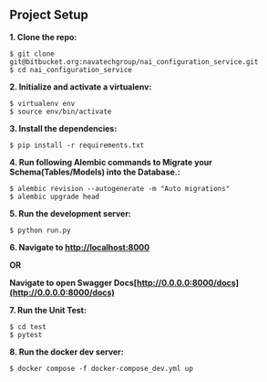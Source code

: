 ## Project Setup

**1. Clone the repo:**
  ```
  $ git clone git@bitbucket.org:navatechgroup/nai_configuration_service.git
  $ cd nai_configuration_service
  ```

**2. Initialize and activate a virtualenv:**
  ```
  $ virtualenv env
  $ source env/bin/activate
  ```

**3. Install the dependencies:**
  ```
  $ pip install -r requirements.txt
  ```

**4. Run following Alembic commands to Migrate your Schema(Tables/Models) into the Database.:**
  ```
  $ alembic revision --autogenerate -m "Auto migrations"
  $ alembic upgrade head
  ```

**5. Run the development server:**
  ```
  $ python run.py
  ```

**6. Navigate to [http://localhost:8000](http://localhost:8000)**

**OR**

**Navigate to open Swagger Docs[http://0.0.0.0:8000/docs](http://0.0.0.0:8000/docs)**

**7. Run the Unit Test:**
  ```
  $ cd test
  $ pytest
  ```

**8. Run the docker dev server:**
  ```
  $ docker compose -f docker-compose_dev.yml up
  ```
